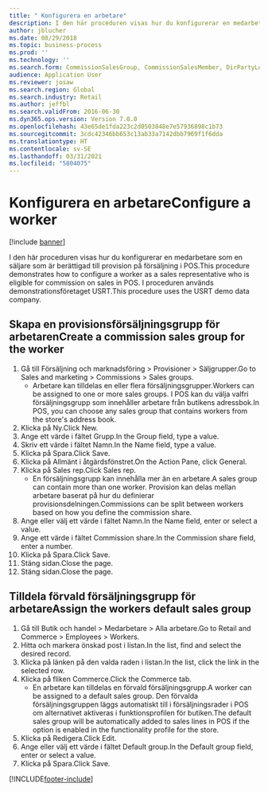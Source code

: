 ```yaml
---
title: " Konfigurera en arbetare"
description: I den här proceduren visas hur du konfigurerar en medarbetare som en säljare som är berättigad till provision på försäljning i POS.
author: jblucher
ms.date: 08/29/2018
ms.topic: business-process
ms.prod: ''
ms.technology: ''
ms.search.form: CommissionSalesGroup, CommissionSalesMember, DirPartyLookup, HcmWorker
audience: Application User
ms.reviewer: josaw
ms.search.region: Global
ms.search.industry: Retail
ms.author: jeffbl
ms.search.validFrom: 2016-06-30
ms.dyn365.ops.version: Version 7.0.0
ms.openlocfilehash: 43e65de1fda223c2d0503848e7e57936898c1b73
ms.sourcegitcommit: 3cdc42346bb653c13ab33a7142dbb7969f1f6dda
ms.translationtype: HT
ms.contentlocale: sv-SE
ms.lasthandoff: 03/31/2021
ms.locfileid: "5804075"
---
```

# <a name="configure-a-worker"></a><span data-ttu-id="6c87c-103"> Konfigurera en arbetare</span><span class="sxs-lookup"><span data-stu-id="6c87c-103">Configure a worker</span></span>

[!include [banner](../includes/banner.md)]

<span data-ttu-id="6c87c-104">I den här proceduren visas hur du konfigurerar en medarbetare som en säljare som är berättigad till provision på försäljning i POS.</span><span class="sxs-lookup"><span data-stu-id="6c87c-104">This procedure demonstrates how to configure a worker as a sales representative who is eligible for commission on sales in POS.</span></span> <span data-ttu-id="6c87c-105">I proceduren används demonstrationsföretaget USRT.</span><span class="sxs-lookup"><span data-stu-id="6c87c-105">This procedure uses the USRT demo data company.</span></span>


## <a name="create-a-commission-sales-group-for-the-worker"></a><span data-ttu-id="6c87c-106">Skapa en provisionsförsäljningsgrupp för arbetaren</span><span class="sxs-lookup"><span data-stu-id="6c87c-106">Create a commission sales group for the worker</span></span>
1. <span data-ttu-id="6c87c-107">Gå till Försäljning och marknadsföring > Provisioner > Säljgrupper.</span><span class="sxs-lookup"><span data-stu-id="6c87c-107">Go to Sales and marketing > Commissions > Sales groups.</span></span>
    * <span data-ttu-id="6c87c-108">Arbetare kan tilldelas en eller flera försäljningsgrupper.</span><span class="sxs-lookup"><span data-stu-id="6c87c-108">Workers can be assigned to one or more sales groups.</span></span> <span data-ttu-id="6c87c-109">I POS kan du välja valfri försäljningsgrupp som innehåller arbetare från butikens adressbok.</span><span class="sxs-lookup"><span data-stu-id="6c87c-109">In POS, you can choose any sales group that contains workers from the store's address book.</span></span>  
2. <span data-ttu-id="6c87c-110">Klicka på Ny.</span><span class="sxs-lookup"><span data-stu-id="6c87c-110">Click New.</span></span>
3. <span data-ttu-id="6c87c-111">Ange ett värde i fältet Grupp.</span><span class="sxs-lookup"><span data-stu-id="6c87c-111">In the Group field, type a value.</span></span>
4. <span data-ttu-id="6c87c-112">Skriv ett värde i fältet Namn.</span><span class="sxs-lookup"><span data-stu-id="6c87c-112">In the Name field, type a value.</span></span>
5. <span data-ttu-id="6c87c-113">Klicka på Spara.</span><span class="sxs-lookup"><span data-stu-id="6c87c-113">Click Save.</span></span>
6. <span data-ttu-id="6c87c-114">Klicka på Allmänt i åtgärdsfönstret.</span><span class="sxs-lookup"><span data-stu-id="6c87c-114">On the Action Pane, click General.</span></span>
7. <span data-ttu-id="6c87c-115">Klicka på Sales rep.</span><span class="sxs-lookup"><span data-stu-id="6c87c-115">Click Sales rep.</span></span>
    * <span data-ttu-id="6c87c-116">En försäljningsgrupp kan innehålla mer än en arbetare.</span><span class="sxs-lookup"><span data-stu-id="6c87c-116">A sales group can contain more than one worker.</span></span> <span data-ttu-id="6c87c-117">Provision kan delas mellan arbetare baserat på hur du definierar provisionsdelningen.</span><span class="sxs-lookup"><span data-stu-id="6c87c-117">Commissions can be split between workers based on how you define the commission share.</span></span>  
8. <span data-ttu-id="6c87c-118">Ange eller välj ett värde i fältet Namn.</span><span class="sxs-lookup"><span data-stu-id="6c87c-118">In the Name field, enter or select a value.</span></span>
9. <span data-ttu-id="6c87c-119">Ange ett värde i fältet Commission share.</span><span class="sxs-lookup"><span data-stu-id="6c87c-119">In the Commission share field, enter a number.</span></span>
10. <span data-ttu-id="6c87c-120">Klicka på Spara.</span><span class="sxs-lookup"><span data-stu-id="6c87c-120">Click Save.</span></span>
11. <span data-ttu-id="6c87c-121">Stäng sidan.</span><span class="sxs-lookup"><span data-stu-id="6c87c-121">Close the page.</span></span>
12. <span data-ttu-id="6c87c-122">Stäng sidan.</span><span class="sxs-lookup"><span data-stu-id="6c87c-122">Close the page.</span></span>

## <a name="assign-the-workers-default-sales-group"></a><span data-ttu-id="6c87c-123">Tilldela förvald försäljningsgrupp för arbetare</span><span class="sxs-lookup"><span data-stu-id="6c87c-123">Assign the workers default sales group</span></span>
1. <span data-ttu-id="6c87c-124">Gå till Butik och handel > Medarbetare > Alla arbetare.</span><span class="sxs-lookup"><span data-stu-id="6c87c-124">Go to Retail and Commerce > Employees > Workers.</span></span>
2. <span data-ttu-id="6c87c-125">Hitta och markera önskad post i listan.</span><span class="sxs-lookup"><span data-stu-id="6c87c-125">In the list, find and select the desired record.</span></span>
3. <span data-ttu-id="6c87c-126">Klicka på länken på den valda raden i listan.</span><span class="sxs-lookup"><span data-stu-id="6c87c-126">In the list, click the link in the selected row.</span></span>
4. <span data-ttu-id="6c87c-127">Klicka på fliken Commerce.</span><span class="sxs-lookup"><span data-stu-id="6c87c-127">Click the Commerce tab.</span></span>
    * <span data-ttu-id="6c87c-128">En arbetare kan tilldelas en förvald försäljningsgrupp.</span><span class="sxs-lookup"><span data-stu-id="6c87c-128">A worker can be assigned to a default sales group.</span></span> <span data-ttu-id="6c87c-129">Den förvalda försäljningsgruppen läggs automatiskt till i försäljningsrader i POS om alternativet aktiveras i funktionsprofilen för butiken.</span><span class="sxs-lookup"><span data-stu-id="6c87c-129">The default sales group will be automatically added to sales lines in POS if the option is enabled in the functionality profile for the store.</span></span>  
5. <span data-ttu-id="6c87c-130">Klicka på Redigera.</span><span class="sxs-lookup"><span data-stu-id="6c87c-130">Click Edit.</span></span>
6. <span data-ttu-id="6c87c-131">Ange eller välj ett värde i fältet Default group.</span><span class="sxs-lookup"><span data-stu-id="6c87c-131">In the Default group field, enter or select a value.</span></span>
7. <span data-ttu-id="6c87c-132">Klicka på Spara.</span><span class="sxs-lookup"><span data-stu-id="6c87c-132">Click Save.</span></span>



[!INCLUDE[footer-include](../../includes/footer-banner.md)]